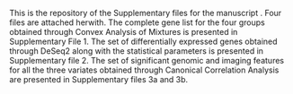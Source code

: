 This is the repository of the Supplementary files for the manuscript . Four files are attached herwith. 
The complete gene list for the four groups obtained through Convex Analysis of Mixtures is presented in Supplementary File 1.
The set of differentially expressed genes obtained through DeSeq2 along with the statistical parameters is presented in Supplementary file 2.
The set of significant genomic and imaging features for all the three variates obtained through Canonical Correlation Analysis are presented in Supplementary files 3a and 3b.
